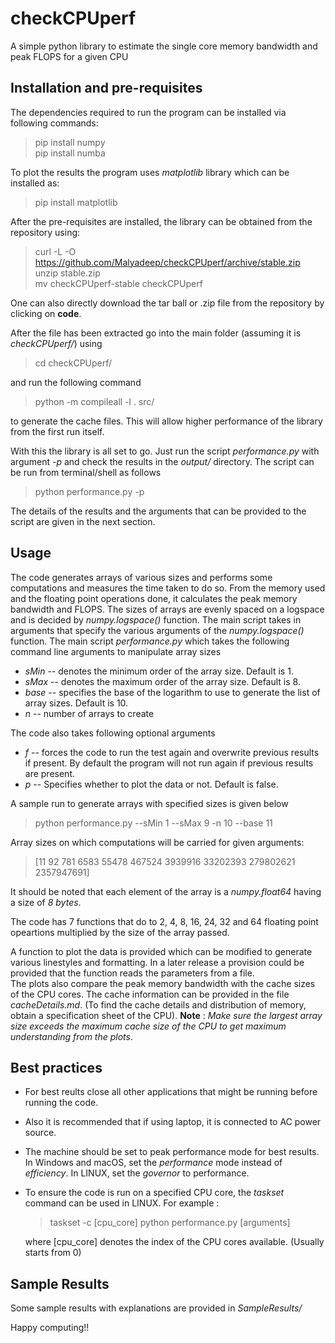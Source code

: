 # checkCPUperf
A simple python library to estimate the single core memory bandwidth and peak FLOPS for a given CPU

## Installation and pre-requisites
The dependencies required to run the program can be installed via following commands:
> pip install numpy <br>
> pip install numba <br>

To plot the results the program uses _matplotlib_ library which can be installed as:
> pip install matplotlib

After the pre-requisites are installed, the library can be obtained from the repository using:
> curl -L -O https://github.com/Malyadeep/checkCPUperf/archive/stable.zip  <br>
> unzip stable.zip <br>
> mv checkCPUperf-stable checkCPUperf  <br>

One can also directly download the tar ball or .zip file from the repository by clicking on __code__.

After the file has been extracted go into the main folder (assuming it is _checkCPUperf/_) using
> cd checkCPUperf/ 

and run the following command

> python -m compileall -l . src/ 

to generate the cache files. This will allow higher performance of the library from the first run itself.

With this the library is all set to go. Just run the script _performance.py_ with argument _-p_ and check the results in the _output/_ directory.
The script can be run from terminal/shell as follows
> python performance.py -p

The details of the results and the arguments that can be provided to the script are given in the next section.

## Usage 
The code generates arrays of various sizes and performs some computations and measures the time taken to do so. From the memory used and the floating point operations done, it calculates the peak memory bandwidth and FLOPS. The sizes of arrays are evenly spaced on a logspace and is decided by _numpy.logspace()_ function. The main script takes in arguments that specify the various arguments of the _numpy.logspace()_ function.
The main script _performance.py_ which takes the following command line arguments to manipulate array sizes
- _sMin_ -- denotes the minimum order of the array size. Default is 1.
- _sMax_ -- denotes the maximum order of the array size. Default is 8.
- _base_ -- specifies the base of the logarithm to use to generate the list of array sizes. Default is 10.
- _n_ -- number of arrays to create <br>

The code also takes following optional arguments 
- _f_ -- forces the code to run the test again and overwrite previous results if present. By default the program will not run again if previous results are present.
- _p_ -- Specifies whether to plot the data or not. Default is false. <br>

A sample run to generate arrays with specified sizes is given below
> python performance.py --sMin 1 --sMax 9 -n 10 --base 11 

Array sizes on which computations will be carried for given arguments:
> [11         92        781       6583      55478     467524    3939916   33202393  279802621 2357947691]
    
It should be noted that each element of the array is a _numpy.float64_ having a size of _8 bytes_. <br>

The code has 7 functions that do to 2, 4, 8, 16, 24, 32 and 64 floating point opeartions multiplied by the size of the array passed. <br>

A function to plot the data is provided which can be modified to generate various linestyles and formatting. In a later release a provision could be provided that the function reads the parameters from a file.<br>
The plots also compare the peak memory bandwidth with the cache sizes of the CPU cores. The cache information can be provided in the file _cacheDetails.md_. (To find the cache details and distribution of memory, obtain a specification sheet of the CPU). __Note__ : _Make sure the largest array size exceeds the maximum cache size of the CPU to get maximum understanding from the plots_. <br>

## Best practices
- For best reults close all other applications that might be running before running the code.
- Also it is recommended that if using laptop, it is connected to AC power source.
- The machine should be set to peak performance mode for best results. In Windows and macOS, set the _performance_ mode instead of _efficiency_. In LINUX, set the _governor_ to performance.
- To ensure the code is run on a specified CPU core, the _taskset_ command can be used in LINUX. For example :
    > taskset -c [cpu_core] python performance.py [arguments] 

    where [cpu_core] denotes the index of the CPU cores available. (Usually starts from 0)

## Sample Results
Some sample results with explanations are provided in _SampleResults/_

Happy computing!!





